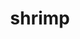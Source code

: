 ---
layout: smileys&emotion
title: shrimp
emoji: shrimp
permalink: 🦐.html
image: assets/img/3moji/shrimp.png
---